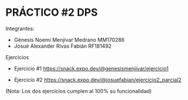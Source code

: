 # PRÁCTICO #2 DPS

Integrantes:
* Génesis Noemi Menjivar Medrano MM170286
* Josué Alexander Rivas Fabián RF181492

Ejercicios

* Ejercicio #1 https://snack.expo.dev/@genesismenjivar/ejercicio1

* Ejercicio #2 https://snack.expo.dev/@josuefabian/ejercicio2_parcial2

(Nota: Los dos ejercicios cumplen al 100% su funcionalidad)

